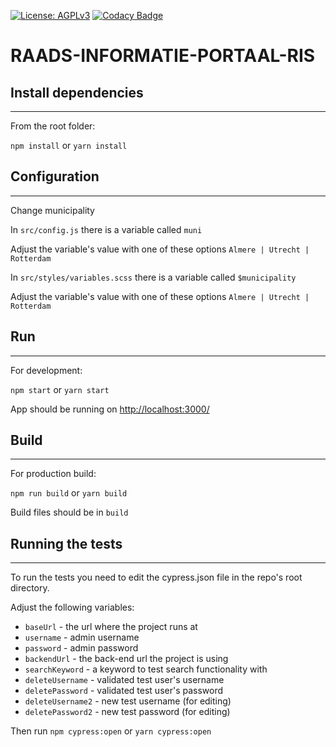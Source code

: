 [![License: AGPLv3](https://img.shields.io/badge/License-AGPL%20v3-blue.svg)](https://github.com/zimmerman-zimmerman/ris-frontend/blob/master/LICENSE.MD)
[![Codacy Badge](https://api.codacy.com/project/badge/Grade/dfce976c42cb4f449df3c668071d41d6)](https://www.codacy.com?utm_source=github.com&amp;utm_medium=referral&amp;utm_content=zimmerman-zimmerman/ris-frontend&amp;utm_campaign=Badge_Grade)

# RAADS-INFORMATIE-PORTAAL-RIS


## Install dependencies
--------

From the root folder:

`npm install` or `yarn install`


## Configuration
--------

Change municipality

 In `src/config.js` there is a variable called `muni`
 
 Adjust the variable's value with one of these options `Almere | Utrecht | Rotterdam`
  
 In `src/styles/variables.scss` there is a variable called `$municipality`
 
 Adjust the variable's value with one of these options `Almere | Utrecht | Rotterdam`


## Run
--------

For development:

`npm start` or `yarn start`

App should be running on <http://localhost:3000/>


## Build
--------

For production build:

`npm run build` or `yarn build`

Build files should be in `build`


## Running the tests
--------
To run the tests you need to edit the cypress.json file in the repo's root directory.

Adjust the following variables:

- `baseUrl` - the url where the project runs at
- `username` - admin username
- `password` - admin password
- `backendUrl` - the back-end url the project is using
- `searchKeyword` - a keyword to test search functionality with
- `deleteUsername` - validated test user's username
- `deletePassword` - validated test user's password
- `deleteUsername2` - new test username (for editing)
- `deletePassword2` - new test password (for editing)

Then run `npm cypress:open` or `yarn cypress:open`

